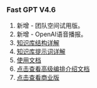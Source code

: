 ### Fast GPT V4.6

1. 新增 - 团队空间试用版。
2. 新增 - OpenAI语音播报。
3. [知识库结构详解](https://doc.fastgpt.in/docs/use-cases/datasetengine/)
4. [知识库提示词详解](https://doc.fastgpt.in/docs/use-cases/ai_settings/#引用模板--引用提示词)
5. [使用文档](https://doc.fastgpt.in/docs/intro/)
6. [点击查看高级编排介绍文档](https://doc.fastgpt.in/docs/workflow)
7. [点击查看商业版](https://doc.fastgpt.in/docs/commercial/)
